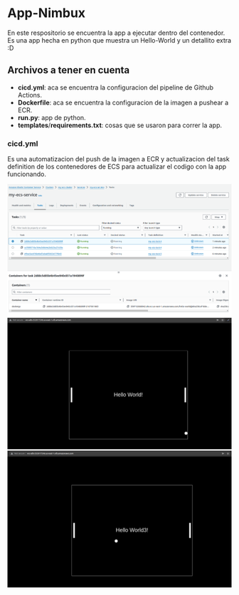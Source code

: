 # App-Nimbux

En este respositorio se encuentra la app a ejecutar dentro del contenedor.
Es una app hecha en python que muestra un Hello-World y un detallito extra :D

## Archivos a tener en cuenta

- **cicd.yml**: aca se encuentra la configuracion del pipeline de Github Actions.
- **Dockerfile**: aca se encuentra la configuracion de la imagen a pushear a ECR.
- **run.py**: app de python.
- **templates**/**requirements.txt**: cosas que se usaron para correr la app.

###
### cicd.yml
Es una automatizacion del push de la imagen a ECR y actualizacion del task definition de los contenedores de ECS para actualizar el codigo con la app funcionando.

![update-container](img/update-container.png)
![HW1](img/HW1.png)
![HW3](img/HW3.png)